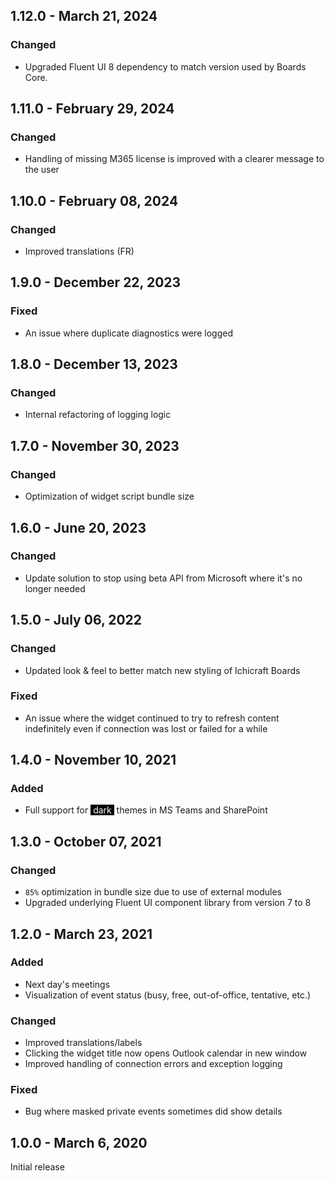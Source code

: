## 1.12.0 - March 21, 2024

### Changed
- Upgraded Fluent UI 8 dependency to match version used by Boards Core.

## 1.11.0 - February 29, 2024

### Changed
- Handling of missing M365 license is improved with a clearer message to the user

## 1.10.0 - February 08, 2024

### Changed
- Improved translations (FR)

## 1.9.0 - December 22, 2023

### Fixed
- An issue where duplicate diagnostics were logged

## 1.8.0 - December 13, 2023

### Changed
- Internal refactoring of logging logic


## 1.7.0 - November 30, 2023

### Changed
- Optimization of widget script bundle size

## 1.6.0 - June 20, 2023

### Changed
- Update solution to stop using beta API from Microsoft where it&#x27;s no longer needed

## 1.5.0 - July 06, 2022

### Changed
- Updated look &amp; feel to better match new styling of Ichicraft Boards

### Fixed
- An issue where the widget continued to try to refresh content indefinitely even if connection was lost or failed for a while

## 1.4.0 - November 10, 2021

### Added
- Full support for <span style="color:white;background-color:black">&nbsp;dark&nbsp;</span> themes in MS Teams and SharePoint

## 1.3.0 - October 07, 2021

### Changed
- `85%` optimization in bundle size due to use of external modules
- Upgraded underlying Fluent UI component library from version 7 to 8

## 1.2.0 - March 23, 2021

### Added
- Next day&#x27;s meetings
- Visualization of event status (busy, free, out-of-office, tentative, etc.)

### Changed
- Improved translations/labels
- Clicking the widget title now opens Outlook calendar in new window
- Improved handling of connection errors and exception logging

### Fixed
- Bug where masked private events sometimes did show details

## 1.0.0 - March 6, 2020
Initial release
